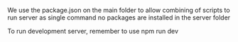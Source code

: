 We use the package.json on the main folder to allow combining of scripts to run server as single command
no packages are installed in the server folder

To run development server, remember to use npm run dev
